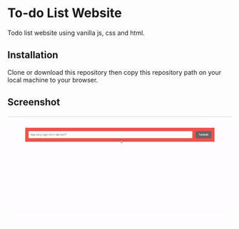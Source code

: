 # To-do List Website

Todo list website using vanilla js, css and html.

## Installation

Clone or download this repository then copy this repository path on your local machine to your browser.

## Screenshot

![alt text](./ss1.gif)